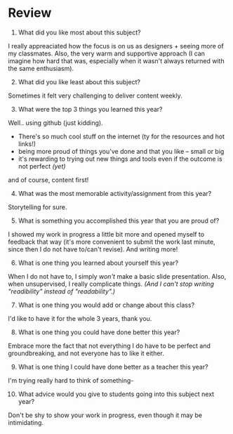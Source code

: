 # Review

1. What did you like most about this subject?

I really appreaciated how the focus is on us as designers + seeing more of my classmates. Also, the very warm and supportive approach (I can imagine how hard that was, especially when it wasn't always returned with the same enthusiasm).

2. What did you like least about this subject?

Sometimes it felt very challenging to deliver content weekly.

3. What were the top 3 things you learned this year?

Well.. using github (just kidding). 
 - There's so much cool stuff on the internet (ty for the resources and hot links!)
 - being more proud of things you've done and that you like – small or big
 - it's rewarding to trying out new things and tools even if the outcome is not perfect *(yet)*

and of course, content first!

4. What was the most memorable activity/assignment from this year?

Storytelling for sure.

5. What is something you accomplished this year that you are proud of?

I showed my work in progress a little bit more and opened myself to feedback that way (it's more convenient to submit the work last minute, since then I do not have to/can't revise). And writing more!

6. What is one thing you learned about yourself this year?

When I do not have to, I simply *won't* make a basic slide presentation. Also, when unsupervised, I really complicate things. 
*(And I can't stop writing "readibility" instead of "readability".)*


7. What is one thing you would add or change about this class?

I'd like to have it for the whole 3 years, thank you.


8. What is one thing you could have done better this year?

Embrace more the fact that not everything I do have to be perfect and groundbreaking, and not everyone has to like it either.


9. What is one thing I could have done better as a teacher this year?

I'm trying really hard to think of something-


10. What advice would you give to students going into this subject next year?

Don't be shy to show your work in progress, even though it may be intimidating.
